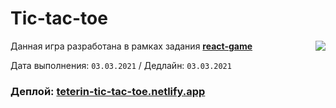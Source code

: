 # Tic-tac-toe

<img align="right" src="https://user-images.githubusercontent.com/59282193/109811312-778cb180-7c4c-11eb-8535-843600ece5c3.png" />

Данная игра разработана в рамках задания [**react-game**](https://github.com/rolling-scopes-school/tasks/blob/master/tasks/react/react-game.md)

Дата выполнения: `03.03.2021` / Дедлайн: `03.03.2021`

### Деплой: [teterin-tic-tac-toe.netlify.app](https://teterin-tic-tac-toe.netlify.app/)
